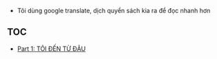 - Tôi dùng google translate, dịch quyển sách kia ra để đọc nhanh hơn

## TOC
- [Part 1: TÔI ĐẾN TỪ ĐÂU](part1.md)